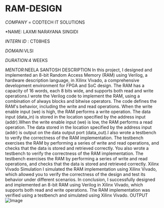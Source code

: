 # RAM-DESIGN
*COMPANY* = CODTECH IT SOLUTIONS

*NAME: LAXMI NARAYANA SINGIDI

*INTERN ID* : CT08HES

*DOMAIN*:VLSI 

*DURATION*:4 WEEKS

*MENTOR*:NEELA SANTOSH
DESCRIPTION
In this project, I designed and implemented an 8-bit Random Access Memory (RAM) using Verilog, a hardware description language, in Xilinx Vivado, a comprehensive development environment for FPGA and SoC design. The RAM has a capacity of 16 words, each 8 bits wide, and supports both read and write operations.I wrote the Verilog code to implement the RAM, using a combination of always blocks and bitwise operators. The code defines the RAM's behavior, including the write and read operations.
When the write enable input (we) is high, the RAM performs a write operation. The data input (data_in) is stored in the location specified by the address input (addr).When the write enable input (we) is low, the RAM performs a read operation. The data stored in the location specified by the address input (addr) is output on the data output port (data_out).I also wrote a testbench to verify the correctness of the RAM implementation. The testbench exercises the RAM by performing a series of write and read operations, and checks that the data is stored and retrieved correctly.
You also wrote a testbench to verify the correctness of the RAM implementation. The testbench exercises the RAM by performing a series of write and read operations, and checks that the data is stored and retrieved correctly.
Xilinx Vivado Simulation
I simulated the RAM implementation using Xilinx Vivado, which allowed you to verify the correctness of the design and test its behavior under different scenarios.
In conclusion, I successfully designed and implemented an 8-bit RAM using Verilog in Xilinx Vivado, which supports both read and write operations. The RAM implementation was verified using a testbench and simulated using Xilinx Vivado.
OUTPUT
![Image](https://github.com/user-attachments/assets/5b544d50-9c7e-47bf-9d1f-c7792ada2297)


